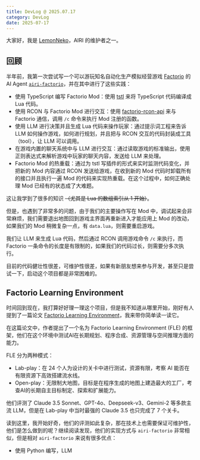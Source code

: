 ```yaml
---
title: DevLog @ 2025.07.17
category: DevLog
date: 2025-07-17
---
```


大家好，我是 [LemonNeko](https://github.com/LemonNekoGH)，AIRI 的维护者之一。

## 回顾

半年前，我第一次尝试写一个可以游玩知名自动化生产模拟经营游戏 [Factorio](https://www.factorio.com/) 的 AI Agent [`airi-factorio`](https://github.com/moeru-ai/airi-factorio)，并在其中进行了这些实践：

- 使用 TypeScript 编写 Factorio Mod：使用 [tstl](https://github.com/TypeScriptToLua/TypeScriptToLua) 来将 TypeScript 代码编译成 Lua 代码。
- 使用 RCON 与 Factorio Mod 进行交互：使用 [factorio-rcon-api](https://github.com/nekomeowww/factorio-rcon-api) 来与 Factorio 通信，调用 `/c` 命令来执行 Mod 注册的函数。
- 使用 LLM 进行决策并且生成 Lua 代码来操作玩家：通过提示词工程来告诉 LLM 如何操作游戏，如何进行规划，并且把与 RCON 交互的代码封装成工具（tool），让 LLM 可以调用。
- 在游戏内置的聊天系统中与 LLM 进行交互：通过读取游戏的标准输出，使用正则表达式来解析游戏中玩家的聊天内容，发送给 LLM 来处理。
- Factorio Mod 的热重载：通过为 tstl 写插件的形式来实时监测代码变化，并把新的 Mod 内容通过 RCON 发送给游戏，在收到新的 Mod 代码时卸载所有的接口并且执行一遍 Mod 的代码来实现热重载。在这个过程中，如何正确处理 Mod 已经有的状态成了大难题。

这让我学到了很多的知识 ~~（尤其是 Lua 的数组索引从 1 开始）~~。

但是，也遇到了非常多的问题，由于我们的主要操作写在 Mod 中，调试起来会非常麻烦，我们需要退出地图回到游戏主界面再重新进入才能应用上 Mod 的改动，如果我们的 Mod 稍微复杂一点，有 `data.lua`，则需要重启游戏。

我们让 LLM 来生成 Lua 代码，然后通过 RCON 调用游戏命令 `/c` 来执行，而 Factorio 一条命令的长度是有限制的，如果我们的代码过长，则需要分多次执行。

目前的代码健壮性很差，可维护性很差，如果有新朋友想来参与开发，甚至只是尝试一下，启动这个项目都是非常困难的。

## Factorio Learning Environment

时间回到现在，我打算好好理一理这个项目，但是我不知道从哪里开始，刚好有人提到了一篇论文 [Factorio Learning Environment](https://arxiv.org/abs/2503.09617)，我来带你简单读一读它。

在这篇论文中，作者提出了一个名为 Factorio Learning Environment (FLE) 的框架，他们在这个环境中测试AI在长期规划、程序合成、资源管理与空间推理方面的能力。

FLE 分为两种模式：

- Lab-play：在 24 个人为设计的关卡中进行测试，资源有限，考察 AI 能否在有限资源下高效搭建流水线。
- Open-play：无限制大地图，目标是在程序生成的地图上建造最大的工厂，考查AI的长期自主目标制定、探索和扩展能力。

他们评测了 Claude 3.5 Sonnet、GPT-4o、Deepseek-v3、Gemini-2 等多款主流 LLM，但是在 Lab-play 中当时最强的 Claude 3.5 也只完成了 7 个关卡。

读到这里，我开始好奇，他们的评测如此复杂，那在技术上也需要保证可维护性，他们是怎么做到的呢？继续阅读发现，他们的实现方式与 `airi-factorio` 非常相似，但是相对 `airi-factorio` 来说有很多优点：

- 使用 Python 编写，LLM
